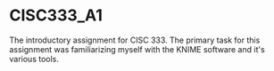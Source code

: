 # CISC333_A1
The introductory assignment for CISC 333. The primary task for this assignment was familiarizing myself with the KNIME software and it's various tools.
